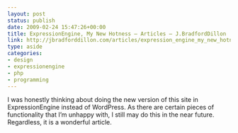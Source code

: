 ```yaml
---
layout: post
status: publish
date: 2009-02-24 15:47:26+00:00
title: ExpressionEngine, My New Hotness — Articles — J.BradfordDillon
link: http://jbradforddillon.com/articles/expression_engine_my_new_hotness/
type: aside
categories:
- design
- expressionengine
- php
- programming
---
```


I was honestly thinking about doing the new version of this site in ExpressionEngine instead of WordPress. As there are certain pieces of functionality that I’m unhappy with, I still may do this in the near future. Regardless, it is a wonderful article.
